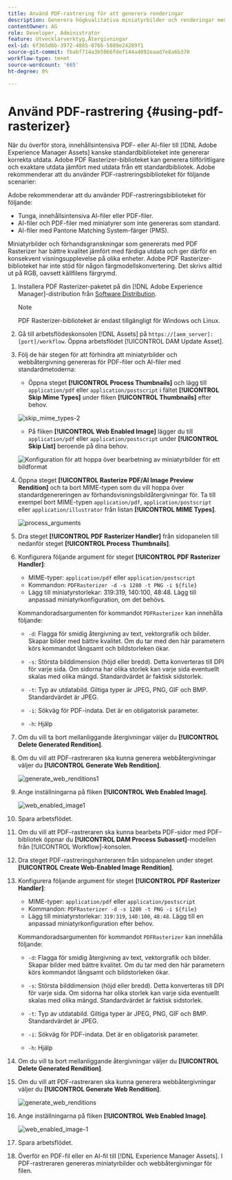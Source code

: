 ```yaml
---
title: Använd PDF-rastrering för att generera renderingar
description: Generera högkvalitativa miniatyrbilder och renderingar med Adobe PDF Rasterizer-biblioteket.
contentOwner: AG
role: Developer, Administrator
feature: Utvecklarverktyg,Återgivningar
exl-id: 6f365d6b-3972-4885-8766-5889e24289f1
source-git-commit: fbabf714a3b5066fdef144a4092eaad7e8a6b370
workflow-type: tm+mt
source-wordcount: '665'
ht-degree: 0%

---
```


# Använd PDF-rastrering {#using-pdf-rasterizer}

När du överför stora, innehållsintensiva PDF- eller AI-filer till [!DNL Adobe Experience Manager Assets] kanske standardbiblioteket inte genererar korrekta utdata. Adobe PDF Rasterizer-biblioteket kan generera tillförlitligare och exaktare utdata jämfört med utdata från ett standardbibliotek. Adobe rekommenderar att du använder PDF-rastreringsbiblioteket för följande scenarier:

Adobe rekommenderar att du använder PDF-rastreringsbiblioteket för följande:

* Tunga, innehållsintensiva AI-filer eller PDF-filer.
* AI-filer och PDF-filer med miniatyrer som inte genereras som standard.
* AI-filer med Pantone Matching System-färger (PMS).

Miniatyrbilder och förhandsgranskningar som genererats med PDF Rasterizer har bättre kvalitet jämfört med färdiga utdata och ger därför en konsekvent visningsupplevelse på olika enheter. Adobe PDF Rasterizer-biblioteket har inte stöd för någon färgmodellskonvertering. Det skrivs alltid ut på RGB, oavsett källfilens färgrymd.

1. Installera PDF Rasterizer-paketet på din [!DNL Adobe Experience Manager]-distribution från [Software Distribution](https://experience.adobe.com/#/downloads/content/software-distribution/en/aem.html?package=/content/software-distribution/en/details.html/content/dam/aem/public/adobe/packages/cq650/product/assets/aem-assets-pdf-rasterizer-pkg-4.4.zip).

   >[!NOTE]
   >
   >PDF Rasterizer-biblioteket är endast tillgängligt för Windows och Linux.

1. Gå till arbetsflödeskonsolen [!DNL Assets] på `https://[aem_server]:[port]/workflow`. Öppna arbetsflödet [!UICONTROL DAM Update Asset].

1. Följ de här stegen för att förhindra att miniatyrbilder och webbåtergivning genereras för PDF-filer och AI-filer med standardmetoderna:

   * Öppna steget **[!UICONTROL Process Thumbnails]** och lägg till `application/pdf` eller `application/postscript` i fältet **[!UICONTROL Skip Mime Types]** under fliken **[!UICONTROL Thumbnails]** efter behov.

   ![skip_mime_types-2](assets/skip_mime_types-2.png)

   * På fliken **[!UICONTROL Web Enabled Image]** lägger du till `application/pdf` eller `application/postscript` under **[!UICONTROL Skip List]** beroende på dina behov.

   ![Konfiguration för att hoppa över bearbetning av miniatyrbilder för ett bildformat](assets/web_enabled_imageskiplist.png)

1. Öppna steget **[!UICONTROL Rasterize PDF/AI Image Preview Rendition]** och ta bort MIME-typen som du vill hoppa över standardgenereringen av förhandsvisningsbildåtergivningar för. Ta till exempel bort MIME-typen `application/pdf`, `application/postscript` eller `application/illustrator` från listan **[!UICONTROL MIME Types]**.

   ![process_arguments](assets/process_arguments.png)

1. Dra steget **[!UICONTROL PDF Rasterizer Handler]** från sidopanelen till nedanför steget **[!UICONTROL Process Thumbnails]**.
1. Konfigurera följande argument för steget **[!UICONTROL PDF Rasterizer Handler]**:

   * MIME-typer: `application/pdf` eller `application/postscript`
   * Kommandon: `PDFRasterizer -d -s 1280 -t PNG -i ${file}`
   * Lägg till miniatyrstorlekar: 319:319, 140:100, 48:48. Lägg till anpassad miniatyrkonfiguration, om det behövs.

   Kommandoradsargumenten för kommandot `PDFRasterizer` kan innehålla följande:

   * `-d`: Flagga för smidig återgivning av text, vektorgrafik och bilder. Skapar bilder med bättre kvalitet. Om du tar med den här parametern körs kommandot långsamt och bildstorleken ökar.

   * `-s`: Största bilddimension (höjd eller bredd). Detta konverteras till DPI för varje sida. Om sidorna har olika storlek kan varje sida eventuellt skalas med olika mängd. Standardvärdet är faktisk sidstorlek.

   * `-t`: Typ av utdatabild. Giltiga typer är JPEG, PNG, GIF och BMP. Standardvärdet är JPEG.

   * `-i`: Sökväg för PDF-indata. Det är en obligatorisk parameter.

   * `-h`: Hjälp


1. Om du vill ta bort mellanliggande återgivningar väljer du **[!UICONTROL Delete Generated Rendition]**.
1. Om du vill att PDF-rastreraren ska kunna generera webbåtergivningar väljer du **[!UICONTROL Generate Web Rendition]**.

   ![generate_web_renditions1](assets/generate_web_renditions1.png)

1. Ange inställningarna på fliken **[!UICONTROL Web Enabled Image]**.

   ![web_enabled_image1](assets/web_enabled_image1.png)

1. Spara arbetsflödet.
1. Om du vill att PDF-rastreraren ska kunna bearbeta PDF-sidor med PDF-bibliotek öppnar du **[!UICONTROL DAM Process Subasset]**-modellen från [!UICONTROL Workflow]-konsolen.
1. Dra steget PDF-rastreringshanteraren från sidopanelen under steget **[!UICONTROL Create Web-Enabled Image Rendition]**.
1. Konfigurera följande argument för steget **[!UICONTROL PDF Rasterizer Handler]**:

   * MIME-typer: `application/pdf` eller `application/postscript`
   * Kommandon: `PDFRasterizer -d -s 1280 -t PNG -i ${file}`
   * Lägg till miniatyrstorlekar: `319:319`, `140:100`, `48:48`. Lägg till en anpassad miniatyrkonfiguration efter behov.

   Kommandoradsargumenten för kommandot `PDFRasterizer` kan innehålla följande:

   * `-d`: Flagga för smidig återgivning av text, vektorgrafik och bilder. Skapar bilder med bättre kvalitet. Om du tar med den här parametern körs kommandot långsamt och bildstorleken ökar.

   * `-s`: Största bilddimension (höjd eller bredd). Detta konverteras till DPI för varje sida. Om sidorna har olika storlek kan varje sida eventuellt skalas med olika mängd. Standardvärdet är faktisk sidstorlek.

   * `-t`: Typ av utdatabild. Giltiga typer är JPEG, PNG, GIF och BMP. Standardvärdet är JPEG.

   * `-i`: Sökväg för PDF-indata. Det är en obligatorisk parameter.

   * `-h`: Hjälp


1. Om du vill ta bort mellanliggande återgivningar väljer du **[!UICONTROL Delete Generated Rendition]**.
1. Om du vill att PDF-rastreraren ska kunna generera webbåtergivningar väljer du **[!UICONTROL Generate Web Rendition]**.

   ![generate_web_renditions](assets/generate_web_renditions.png)

1. Ange inställningarna på fliken **[!UICONTROL Web Enabled Image]**.

   ![web_enabled_image-1](assets/web_enabled_image-1.png)

1. Spara arbetsflödet.
1. Överför en PDF-fil eller en AI-fil till [!DNL Experience Manager Assets]. I PDF-rastreraren genereras miniatyrbilder och webbåtergivningar för filen.
